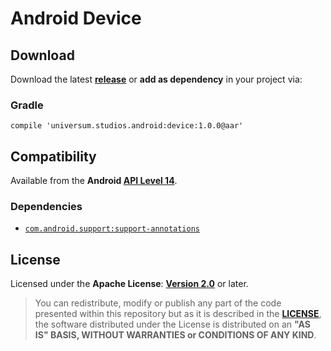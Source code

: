 Android Device
===============

## Download ##

Download the latest **[release](https://github.com/universum-studios/android_device/releases/tag/1.0.0 "Latest Releases page")** or **add as dependency** in your project via:

### Gradle ###

    compile 'universum.studios.android:device:1.0.0@aar'

## Compatibility ##

Available from the **Android [API Level 14](http://developer.android.com/about/versions/android-4.0.html "See API highlights")**.

### Dependencies ###

- [`com.android.support:support-annotations`](http://developer.android.com/tools/support-library/features.html#annotations)

## License ##

Licensed under the **Apache License**: **[Version 2.0](http://www.apache.org/licenses/LICENSE-2.0)** or later.

> You can redistribute, modify or publish any part of the code presented within this repository but as it is described in the [**LICENSE**](https://github.com/universum-studios/android_device/blob/master/LICENSE.md), the software distributed under the License is distributed on an **"AS IS" BASIS, WITHOUT WARRANTIES or CONDITIONS OF ANY KIND**.

